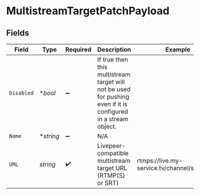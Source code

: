 # MultistreamTargetPatchPayload


## Fields

| Field                                                                                                           | Type                                                                                                            | Required                                                                                                        | Description                                                                                                     | Example                                                                                                         |
| --------------------------------------------------------------------------------------------------------------- | --------------------------------------------------------------------------------------------------------------- | --------------------------------------------------------------------------------------------------------------- | --------------------------------------------------------------------------------------------------------------- | --------------------------------------------------------------------------------------------------------------- |
| `Disabled`                                                                                                      | **bool*                                                                                                         | :heavy_minus_sign:                                                                                              | If true then this multistream target will not be used for pushing<br/>even if it is configured in a stream object.<br/> |                                                                                                                 |
| `Name`                                                                                                          | **string*                                                                                                       | :heavy_minus_sign:                                                                                              | N/A                                                                                                             |                                                                                                                 |
| `URL`                                                                                                           | *string*                                                                                                        | :heavy_check_mark:                                                                                              | Livepeer-compatible multistream target URL (RTMP(S) or SRT)                                                     | rtmps://live.my-service.tv/channel/secretKey                                                                    |